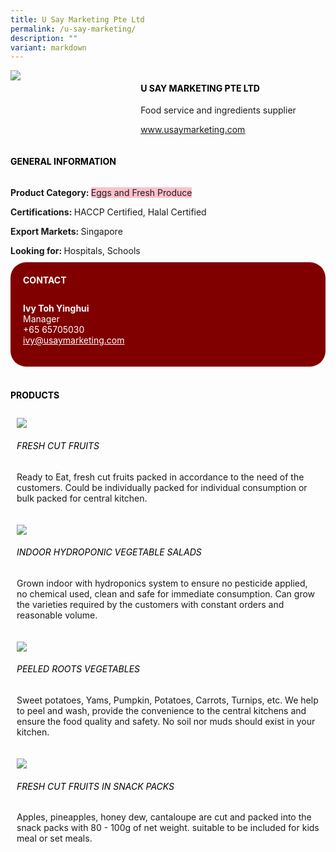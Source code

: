 ```yaml
---
title: U Say Marketing Pte Ltd
permalink: /u-say-marketing/
description: ""
variant: markdown
---
```

<div class="flex-paragraph"> 
<p style="text-transform: uppercase">
</p>
</div> 
<div class="flex-container" style="display: flex; flex-wrap: wrap;"> 
<div class="card sgds" style="flex: 1 1 40%; display: block;">
<img src="/images/usay.png">
</div> 
<div class="card-sgds" style="flex: 1 1 58%; display: block; margin-left: 3px"> 
<h4 style="text-transform: uppercase; color: black;">
<b>U Say Marketing Pte Ltd
</b>
</h4> 
<p>Food service and ingredients supplier
</p> 
<p>
<a href="https://www.usaymarketing.com" target="_blank">www.usaymarketing.com
</a>
</p> 
</div> 
</div> 
<h4 style="text-transform: uppercase; color: black;">
<b>General Information
</b>
</h4> 
<div class="flex-container" style="display: flex; flex-wrap: wrap;"> 
<div class="card sgds" style="flex: 1 1 65%; display: block; align-self: stretch"> 
<div class="flex-paragraph"> 
<p>
<b>Product Category: 
</b>
<span style="background-color: pink; border-radius: 10 px;">Eggs and Fresh Produce
</span>
</p> 
<p>
<b>Certifications: 
</b>HACCP Certified, Halal Certified
</p> 
<p>
<b>Export Markets: 
</b>Singapore
</p> 
<p style="margin-bottom: 10px;">
<b>Looking for: 
</b>Hospitals, Schools
</p> 
</div> 
</div> 
<div class="card sgds" style="flex: 1 1 35%; padding: 10px; display: block; background-color: maroon; border-radius: 25px; align-self: center;"> 
<h4 style="color: white; margin-top: 10px; margin-left: 10px;">CONTACT
</h4> 
<div class="flex-paragraph"> 
<p style="padding: 10px; color: white;">
<b>Ivy Toh Yinghui
</b>
<br>Manager
<br>+65 65705030
<br>
<a href="mailto:ivy@usaymarketing.com" style="color: white;">ivy@usaymarketing.com
</a>
</p> 
</div> 
</div> 
</div> 
<br> 
<h4 style="text-transform: uppercase; color: black;">
<b>products
</b>
</h4> 
<div style="display: flex; flex-wrap: wrap;"> 
<div class="card sgds" style="flex: 1 1 47%; margin: 10px; display: block;"> 
<div class="flex-image" style="display: block;">
<img src="/images/usay_product1.jpg">
</div> 
<div class="flex-paragraph"> 
<h6 style="text-transform: uppercase; color: black;">Fresh Cut Fruits
</h6> 
<p>Ready to Eat, fresh cut fruits packed in accordance to the need of the customers. Could be individually packed for individual consumption or bulk packed for central kitchen.
</p>
</div> 
</div> 
<div class="card sgds" style="flex: 1 1 47%; margin: 10px; display: block;"> 
<div class="flex-image" style="display: block;">
<img src="/images/usay_product2.jpg">
</div> 
<div class="flex-paragraph"> 
<h6 style="text-transform: uppercase; color: black;">Indoor Hydroponic Vegetable Salads
</h6> 
<p>Grown indoor with hydroponics system to ensure no pesticide applied, no chemical used, clean and safe for immediate consumption. Can grow the varieties required by the customers with constant orders and reasonable volume.
</p>
</div> 
</div> 
<div class="card sgds" style="flex: 1 1 47%; margin: 10px; display: block;"> 
<div class="flex-image" style="display: block;">
<img src="/images/usay_product3.jpg">
</div> 
<div class="flex-paragraph"> 
<h6 style="text-transform: uppercase; color: black;">Peeled Roots Vegetables
</h6> 
<p>Sweet potatoes, Yams, Pumpkin, Potatoes, Carrots, Turnips, etc. We help to peel and wash, provide the convenience to the central kitchens and ensure the food quality and safety. No soil nor muds should exist in your kitchen.
</p>
</div> 
</div> 
<div class="card sgds" style="flex: 1 1 47%; margin: 10px; display: block;"> 
<div class="flex-image" style="display: block;">
<img src="/images/usay_product4.jpg">
</div> 
<div class="flex-paragraph"> 
<h6 style="text-transform: uppercase; color: black;">Fresh cut fruits in Snack packs
</h6> 
<p>Apples, pineapples, honey dew, cantaloupe are cut and packed into the snack packs with 80 - 100g of net weight. suitable to be included for kids meal or set meals.
</p>
</div> 
</div> 
</div>